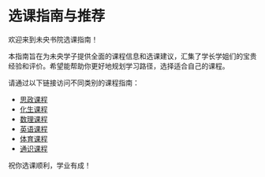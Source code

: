 # 选课指南与推荐

欢迎来到未央书院选课指南！

本指南旨在为未央学子提供全面的课程信息和选课建议，汇集了学长学姐们的宝贵经验和评价。希望能帮助你更好地规划学习路径，选择适合自己的课程。

请通过以下链接访问不同类别的课程指南：

*   [思政课程](./politics/)
*   [化生课程](./chem_bio/)
*   [数理课程](./math_phys/)
*   [英语课程](./english/)
*   [体育课程](./pe/)
*   [通识课程](./general/)

祝你选课顺利，学业有成！
